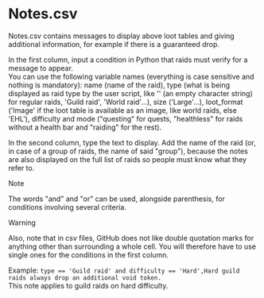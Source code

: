 # Notes.csv

Notes.csv contains messages to display above loot tables and giving additional information, for example if there is a guaranteed drop.

In the first column, input a condition in Python that raids must verify for a message to appear.<br>
You can use the following variable names (everything is case sensitive and nothing is mandatory): name (name of the raid), type (what is being displayed as raid type by the user script, like '' (an empty character string) for regular raids, 'Guild raid', 'World raid'...), size ('Large'...), loot_format ('Image' if the loot table is available as an image, like world raids, else 'EHL'), difficulty and mode ("questing" for quests, "healthless" for raids without a health bar and "raiding" for the rest).

In the second column, type the text to display. Add the name of the raid (or, in case of a group of raids, the name of said "group"), because the notes are also displayed on the full list of raids so people must know what they refer to.

> [!Note]
> The words "and" and "or" can be used, alongside parenthesis, for conditions involving several criteria.

> [!Warning]
> Also, note that in csv files, GitHub does not like double quotation marks for anything other than surrounding a whole cell. You will therefore have to use single ones for the conditions in the first column.

Example: ```type == 'Guild raid' and difficulty == 'Hard',Hard guild raids always drop an additional void token.```<br>
This note applies to guild raids on hard difficulty.
